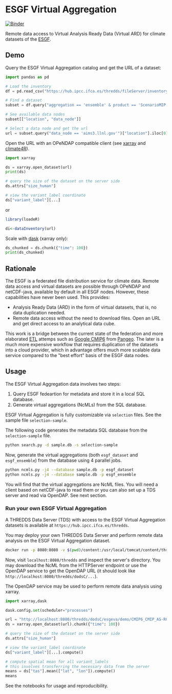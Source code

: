 # ESGF Virtual Aggregation

[![Binder](https://mybinder.org/badge_logo.svg)](https://mybinder.org/v2/gh/zequihg50/eva/HEAD?labpath=demo.ipynb)

Remote data access to Virtual Analysis Ready Data (Virtual ARD) for climate datasets of the [ESGF](https://esgf.llnl.gov/).

## Demo

Query the ESGF Virtual Aggregation catalog and get the URL of a dataset:

```python
import pandas as pd

# Load the inventory
df = pd.read_csv("https://hub.ipcc.ifca.es/thredds/fileServer/inventory.csv")

# Find a dataset
subset = df.query("aggregation == 'ensemble' & product == 'ScenarioMIP' & model == 'CNRM-CM6-1' & experiment == 'ssp245' & table == 'day' & variable == 'tas' & version == 'v20190410'")

# See available data nodes
subset[["location", "data_node"]]

# Select a data node and get the url
url = subset.query("data_node == 'aims3.llnl.gov'")["location"].iloc[0]
```

Open the URL with an OPeNDAP compatible client (see [xarray](https://docs.xarray.dev/en/stable/) and [climate4R](https://github.com/SantanderMetGroup/climate4R)).

```python
import xarray

ds = xarray.open_dataset(url)
print(ds)

# query the size of the dataset on the server side
ds.attrs["size_human"]

# view the variant_label coordinate
ds["variant_label"][...]
```

or

```R
library(loadeR)

di<-dataInventory(url)
```

Scale with [dask](https://www.dask.org/) (xarray only):

```python
ds_chunked = ds.chunk({"time": 100})
print(ds_chunked)
```

## Rationale

The ESGF is a federated file distribution service for climate data. Remote data access and virtual datasets are possible through OPeNDAP and netCDF-java, available by default in all ESGF nodes. However, these capabilities have never been used. This provides:

- Analysis Ready Data (ARD) in the form of virtual datasets, that is, no data duplication needed.
- Remote data access without the need to download files. Open an URL and get direct access to an analytical data cube.

This work is a bridge between the current state of the federation and more elaborated [ETL](https://es.wikipedia.org/wiki/Extract,_transform_and_load) attemps such as [Google CMIP6](https://gallery.pangeo.io/repos/pangeo-gallery/cmip6/basic_search_and_load.html) from [Pangeo](https://pangeo.io/). The later is a much more expensive workflow that requires duplication of the datasets into a cloud provider, which in advantage offers much more scalable data service compared to the "best effort" basis of the ESGF data nodes.

## Usage

The ESGF Virtual Aggregation data involves two steps:

1. Query ESGF fedeartion for metadata and store it in a local SQL database.
2. Generate virtual aggregations (NcMLs) from the SQL database.

ESGF Virtual Aggregation is fully customizable via `selection` files. See the sample file `selection-sample`.

The following code generates the metadata SQL database from the `selection-sample` file.

```bash
python search.py -d sample.db -s selection-sample
```

Now, generate the virtual aggregations (both `esgf_dataset` and `esgf_ensemble`) from the database using 4 parallel jobs.

```bash
python ncmls.py -j4 --database sample.db -p esgf_dataset
python ncmls.py -j4 --database sample.db -p esgf_ensemble
```

You will find that the virtual aggregations are NcML files. You will need a client based on netCDF-java to read them
or you can also set up a TDS server and read via OpenDAP. See next section.

### Run your own ESGF Virtual Aggregation

A THREDDS Data Server (TDS) with access to the ESGF Virtual Aggregation datasets is available at `https://hub.ipcc.ifca.es/thredds`.

You may deploy your own THREDDS Data Server and perform remote data analysis on the ESGF Virtual Aggregation
dataset.

```bash
docker run -p 8080:8080 -v $(pwd)/content:/usr/local/tomcat/content/thredds unidata/thredds-docker:5.0-beta7
```

Now, visit `localhost:8080/thredds` and inspect the server's directory. You may download the NcML from the HTTPServer
endpoint or use the OpenDAP service to get the OpenDAP URL (it should look like `http://localhost:8080/thredds/dodsC/...`).

The OpenDAP service may be used to perform remote data analysis using xarray.

```python
import xarray,dask

dask.config.set(scheduler="processes")

url = "http://localhost:8080/thredds/dodsC/esgeva/demo/CMIP6_CMIP_AS-RCEC_TaiESM1_historical_day_tas_gn_v20200626_esgf.ceda.ac.uk.ncml"
ds = xarray.open_dataset(url).chunk({"time": 100})

# query the size of the dataset on the server side
ds.attrs["size_human"]

# view the variant_label coordinate
ds["variant_label"][...].compute()

# compute spatial mean for all variant_labels
# this involves transferring the necessary data from the server
means = ds["tas"].mean(["lat", "lon"]).compute()
means
```

See the notebooks for usage and reproducibility.
